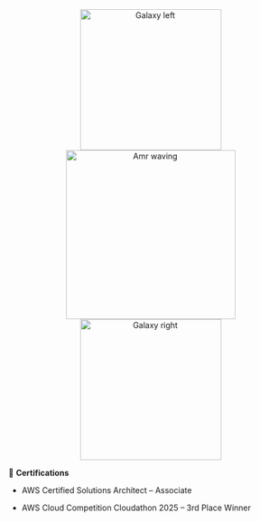 <!-- Three‑image header (galaxy ‑ avatar ‑ galaxy) -->
<p align="center" style="margin:0; padding:0;">
  <!-- Left galaxy -->
  <img src="i1.jpg"  width="250" alt="Galaxy left"  style="display:inline-block; vertical-align:middle; margin:0 8px;">
  
  <!-- Avatar GIF -->
  <img src="v3e copy.gif" width="300" alt="Amr waving" style="display:inline-block; vertical-align:middle; margin:0 8px;">
  
  <!-- Right galaxy -->
  <img src="i2.jpg"  width="250" alt="Galaxy right" style="display:inline-block; vertical-align:middle; margin:0 8px;">
</p>

  🏅 <strong>Certifications</strong><br>
  
  - AWS Certified Solutions Architect – Associate
  
  <!-- AWS Certified Machine Learning – Specialty -->
    
  - AWS Cloud Competition Cloudathon 2025 – 3rd Place Winner
</p>
